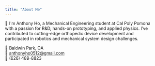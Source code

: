 ```yaml
---
title: "About Me"
---
```


👋  I'm Anthony Ho, a Mechanical Engineering student at Cal Poly Pomona with a passion for R&D, hands-on prototyping, and applied physics. I’ve contributed to cutting-edge orthopedic device development and participated in robotics and mechanical system design challenges.

📍 Baldwin Park, CA  
📧 anthonyho0512@gmail.com  
📱 (626) 489-8823